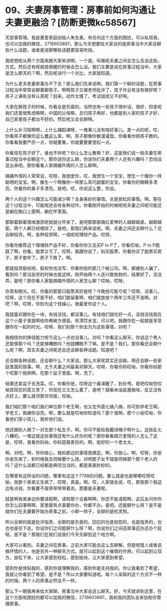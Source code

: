 # 09、夫妻房事管理：房事前如何沟通让夫妻更融洽？[防断更微kc58567]

天尝事管理。我是惠爱家庭创始人朱生勇。有任何这个方面的困扰，可以私信我，也可以加我的微信，2716603897。那么今天想要给大家谈的是房事当中大家会聊些什么话题，或者是说聊哪些话题更容易吹钱。

我呢想呢从两个方面来跟大家来讲啊，一个是。叫做呢夫妻之间会怎么去谈这些。方式。然后还有呢就是换醒的时候会怎么谈。我们主要是说在房事过程当中，大家是怎么聊天的？啊，然后呢进行一个对比，大家就知道。

为什么老夫老妻房事办不下去？那么我们先来说啊，我们第一个聊的话题，在房事过程当中常常会聊着聊孩子。啊啊孩子又被老师批评了，孩子作业有没有做好呀？孩子上课有没有认真呢？回来。动作太慢了。考试成绩又不好啊。

大家在聊孩子的时候，你看全是负面的。当然也有一些孩子很听话，很好，但是呢我们还是很焦虑嘛啊，中国的父母嘛，总归孩子再好，也都是别人家的孩子才好，自己家里孩子都治不好的。然后呢又会去聊啊。

上什么补习班啊啊，上什么辅蹈课呀，一堆事儿没有啥好事儿。差一点的呢，哎，你看孩子都像你这么蠢这么笨。啊，孩子都像你散漫灌盘。你看看你把孩子教的。你看看我要严厉一点，你就要重，你就要要要宽松一点。

你看现在孩子好了，谁也不听呢？你让么怎么教嘛？好，这是我们说一般夫妻在房事过程当中会聊这个。那你说你这么聊，你说你们夫妻两个人还有兴趣吗？恐怕没显出来吧。那你看看人家搞婚外情的人怎么聊啊。

搞婚外情的人常常说，哎呀，我很爱你，哎，我想生一个宝宝，想生一个像你一样聪明的宝宝。啊，像生一个啊像你一样那么乖巧甜蜜的宝宝，你看你的眼睛多漂亮，你看你的鼻子多漂亮。是吧。哎，你说这么整，你说。

两个人的这个兴趣怎么可能减少啊？全身美妙的事情。全是放松的事情。啊。那在这个过程当中，可能呢还会有各种动作。你看刚开始的时候呢呃夫妻之间呢可能还是躺在胸口上面啊，躺在怀里面。

那聊着聊着情绪激昂呢就就分开来了。是吧那那那搞红爱琴的人越聊越紧。越聊越密。两个人都已经缠绕了。是吧。那我们再来说呢。啊，夫妻之间还会聊什么？还会聊投资。啊，各种投资啊，一或呢呃理财产品。哎呀。

你看你推荐这个理理财产品不好，你看你你又去买P to P了，你看哎呦，P to P跑路了啊，你看。股票又亏了。哎呀，我跟你说了，别买股票，你看你买了股票买房子，房子套牢了。房子下跌了。啊。

那就投资股权吧，股权你也没写，你看你投的那几个破公司。啊，都被别人骗了，看到吗？那当投资的时候也是这样。刚开始两个人还兴致勃勃的，结果好了。没法弄。是吧？那你看人家能搞婚外情的人家怎么聊？哎呦，哎呀。

你真有眼光。哎，你看的那那只股票真好是吧？今晚他可能亏呢？哎呀，没事儿，哎呀，这个现在不是不好，咱们就留着啊，咱们就放放个两年三年还不涨啊，对吧？啊，哎呀，你别为这个钱操心，我最爱你这个人。

我就喜欢跟你在一块，有钱没钱。都没事儿，有钱咱们就吃好一点，没钱没钱我在这个小屋子里面啊给你煮碗方便面。有清饮水宝。可以吧。我跟你在一起就是享受跟你在一起的时光。哎呀，我们别那个别去为为这些事情，对吧？

我相信你的挣钱能力呢亏这么一点也没事儿。对吗？你看这么聊天，你说这个男人还能够那个吗？还能够糟糕吗？他就糟糕不了嘛。是不是？我们。那你看还会聊什么呢？啊，其实夫妻之间呢还会还会聊各种话题。知道吧？

还会聊各种话题，还会聊什么？大家说。那么大家呢其实还会聊。啊还会聊一些家庭里面的琐事。啊，尤于夫妻之间最喜欢聊天。哎呀，你看你妈哎呦，你看你妈那个哎那个拖把啊，在那个盆子里面。啊，洗了。

结果还拿盆子去洗菜。哎，你看你爸，哎呀这个鼻涕醒了，到处甩。是吧哎呦您哎呦其现在的菜又贵了，你现在又又怎么着了，是吧？就柴米油盐酱做啥，反正没有点好上。要么就邻那邻邻居，哎呦。

我们咱们那个咱们我们单位那个老王啊，也又在外面七搞八搞，你可别学老王啊，学老王，我跟你没完。啊，要么就是哎呦你知道吗？那个谁啊，那个小丽哎呦，你看他们家小孩儿，我听他们说。

他还跟别人搞了一对生那个私生子。啊。你可不能给我戴绿帽子啊什么，这些乱七八糟的。一堆这就这些事情还有什么好办的呢？那你看看搞万爱情的人怎么了这是，哎呀，我看你妈呦，你妈慈眉善目的。啊，挺好的一个老太太。

啊。对吧。啊，你你放心，我妈那边的事情我搞定。啊，你放心。啊，哎呀，你爸你爸生病了，到时候我去伺候要什么钱。对吧那子女不就是伺候那个那个老人的吗？这什么话都已经都是典坦当当的，都是美美妙妙的。

在哪里有这样设的问题，哪里有这这个7788的问题。要么就是也是唧唧哎呀哎呦，我那个弟弟又生病了，哎呀，真是。啊。哎，人家就会说，哎，那我那个我这边有点钱，你看要不我带带带带着去。那要是夫妻呢。

就是啊我弟身边你要请假啊，请假那个去看啊啊，你还不能请假啊，这后友问你你你怎么回事啊啊，家里面有点事要你办，你都不办。是吧。还能聊什么呀？是不是就你们在夫妻要开始办房事之前，小聊一阵子，全聊的是机灵狗。

所以全聊的就是批评指责，全聊的是负面的。回应的也是抱怨的，也是指责的，也也也是往下走。你说你们之间能聊什么呀？啊，你说你们之间还房事还办还办个屁呀。是不是？那我们在我们说我们今天先聊到这个地方啊。

大家可以看到。夫妻之间在房事。之前大家可能会这么去聊解。但是呢情人或者说搞坏情的人，他是另外一种聊天方式。就可以起到这个催情的作用，可以起到让双方。放松下来，让大家感到轻松，感到愉快，让大家感到希望。

感到你是体贴我的，感到你是理解我的，感到你是支持我的。你让我看到了希望，我就让你看到了希望。是不是？所以大家要知道呢。每个人采取的这个方式不一样的时候。两个人的房事必然会不一样。

那么下一期我再来给大家聊。房事当中大家会这么聊天。好，今天就讲到这里，在这个方面有困扰的都可以加我的微信，2716603897。我和我的团队会来协助你管理房事。

